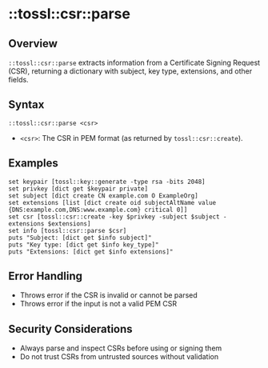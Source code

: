 # ::tossl::csr::parse

## Overview

`::tossl::csr::parse` extracts information from a Certificate Signing Request (CSR), returning a dictionary with subject, key type, extensions, and other fields.

## Syntax

```
::tossl::csr::parse <csr>
```

- `<csr>`: The CSR in PEM format (as returned by `tossl::csr::create`).

## Examples

```
set keypair [tossl::key::generate -type rsa -bits 2048]
set privkey [dict get $keypair private]
set subject [dict create CN example.com O ExampleOrg]
set extensions [list [dict create oid subjectAltName value {DNS:example.com,DNS:www.example.com} critical 0]]
set csr [tossl::csr::create -key $privkey -subject $subject -extensions $extensions]
set info [tossl::csr::parse $csr]
puts "Subject: [dict get $info subject]"
puts "Key type: [dict get $info key_type]"
puts "Extensions: [dict get $info extensions]"
```

## Error Handling

- Throws error if the CSR is invalid or cannot be parsed
- Throws error if the input is not a valid PEM CSR

## Security Considerations

- Always parse and inspect CSRs before using or signing them
- Do not trust CSRs from untrusted sources without validation 